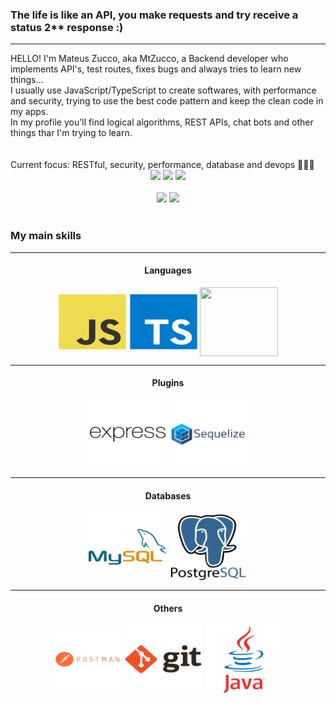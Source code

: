 ### The life is like an API, you make requests and try receive a status 2** response :)
<hr>
HELLO! I'm Mateus Zucco, aka MtZucco, a Backend developer who implements API's, test routes, fixes bugs and always tries to learn new things...
<br>
I usually use JavaScript/TypeScript to create softwares, with performance and security, trying to use the best code pattern and keep the clean code in my apps.
<br>
In my profile you'll find logical algorithms, REST APIs, chat bots and other things thar I'm trying to learn.
<br>
<br>
<br>
Current focus: RESTful, security, performance, database and devops 🚀🚀🚀
<br>
<div align="center">
  <a href="https://www.linkedin.com/in/mateus-zucco-4878361b7/" target="_blank"><img src="https://img.shields.io/badge/-LinkedIn-blue?style=flat&logo=Linkedin&logoColor=white&link=" target="_blank"></a>
   <a href="mailto:zucco.developer@gmail.com" target="_blank"><img src="https://img.shields.io/badge/-Gmail-c14438?style=flat&logo=Gmail&logoColor=white&link=" target="_blank"></a>
   <a href="https://www.instagram.com/mtzucco/" target="_blank"><img src="https://img.shields.io/badge/-Instagram-C13584?style=flat&labelColor=C13584&logo=instagram&logoColor=white&link=" target="_blank"></a>
</div>
 
 <br>
 
<div align="center">
  <img src="https://github-readme-stats.vercel.app/api/top-langs/?username=MateusZucco&layout=donut-vertical&langs_count=4&theme=dark"/>
  <img src="[(https://github-readme-stats.vercel.app/api/wakatime?username=MateusZucco)](https://github.com/anuraghazra/github-readme-stats)"/>
</div>

<br>
 
### My main skills
<hr>
<div style="display: inline_block" align="center">
  <h4>Languages</h4>
  <img align="center"  height="90" width="110" src="https://raw.githubusercontent.com/devicons/devicon/master/icons/javascript/javascript-original.svg">
  <img align="center"  height="90" width="110" src="https://raw.githubusercontent.com/devicons/devicon/master/icons/typescript/typescript-original.svg">
  <img align="center" height="110" width="125" src="https://cdn.jsdelivr.net/gh/devicons/devicon/icons/nodejs/nodejs-original-wordmark.svg">
  <hr>
  <h4>Plugins</h4>
  <img align="center" height="110" width="125" src="https://raw.githubusercontent.com/devicons/devicon/master/icons/express/express-original-wordmark.svg">
  <img align="center" height="110" width="125" src="https://raw.githubusercontent.com/devicons/devicon/master/icons/sequelize/sequelize-original-wordmark.svg">
  <hr>
  <h4>Databases</h4>
  <img align="center" height="110" width="125" src="https://raw.githubusercontent.com/devicons/devicon/master/icons/mysql/mysql-original-wordmark.svg">
  <img align="center" height="110" width="125" src="https://raw.githubusercontent.com/devicons/devicon/master/icons/postgresql/postgresql-original-wordmark.svg">
  <hr>
  <h4>Others</h4>
  <img align="center" height="90" width="110" src="https://raw.githubusercontent.com/devicons/devicon/master/icons/postman/postman-original-wordmark.svg">
  <img align="center" height="110" width="125" src="https://raw.githubusercontent.com/devicons/devicon/master/icons/git/git-original-wordmark.svg">
  <img align="center" height="110" width="125" src="https://raw.githubusercontent.com/devicons/devicon/master/icons/java/java-original-wordmark.svg">
</div>
  
<br>
